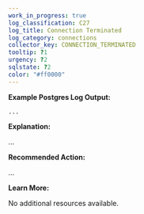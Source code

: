 ```yaml
---
work_in_progress: true
log_classification: C27
log_title: Connection Terminated
log_category: connections
collector_key: CONNECTION_TERMINATED
tooltip: ?1
urgency: ?2
sqlstate: ?2
color: "#ff0000"
---
```


**Example Postgres Log Output:**

```
...
```

**Explanation:**

...

**Recommended Action:**

...

**Learn More:**

No additional resources available.
